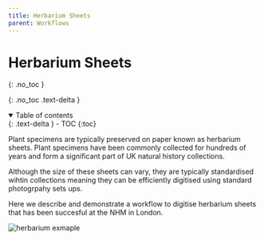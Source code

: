 ```yaml
---
title: Herbarium Sheets
parent: Workflows
---
```


# Herbarium Sheets
{: .no_toc }

  {: .no_toc .text-delta }
<details open markdown="block">
  <summary>
    Table of contents
  </summary>
  {: .text-delta }
- TOC
{:toc}
</details>


Plant specimens are typically preserved on paper known as herbarium sheets. Plant specimens have been commonly collected for hundreds of years and form a significant part of UK natural history collections. 

Although the size of these sheets can vary, they are typically standardised wihtin collections meaning they can be efficiently digitised using standard photogrpahy sets ups.

Here we describe and demonstrate a workflow to digitise herbarium sheets that has been succesful at the NHM in London.



![herbarium exmaple](https://github.com/MichaelJardine/MichaelJardine.github.io/blob/main/images/Images/herbarium_example.png?raw=true)
